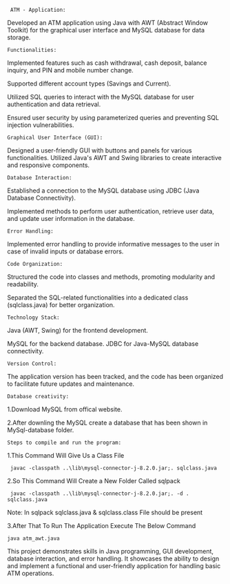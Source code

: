      ATM - Application:

Developed an ATM application using Java with AWT (Abstract Window Toolkit) for the graphical user interface and MySQL database for data storage.

    Functionalities:

Implemented features such as cash withdrawal, cash deposit, balance inquiry, and PIN and mobile number change.

Supported different account types (Savings and Current).

Utilized SQL queries to interact with the MySQL database for user authentication and data retrieval.

Ensured user security by using parameterized queries and preventing SQL injection vulnerabilities.

    Graphical User Interface (GUI):

Designed a user-friendly GUI with buttons and panels for various functionalities.
Utilized Java's AWT and Swing libraries to create interactive and responsive components.

    Database Interaction:

Established a connection to the MySQL database using JDBC (Java Database Connectivity).

Implemented methods to perform user authentication, retrieve user data, and update user information in the database.

    Error Handling:

Implemented error handling to provide informative messages to the user in case of invalid inputs or database errors.

    Code Organization:

Structured the code into classes and methods, promoting modularity and readability.

Separated the SQL-related functionalities into a dedicated class (sqlclass.java) for better organization.

    Technology Stack:

Java (AWT, Swing) for the frontend development.

MySQL for the backend database.
JDBC for Java-MySQL database connectivity.

    Version Control:

The application version has been tracked, and the code has been organized to facilitate future updates and maintenance.

    Database creativity:  

1.Download MySQL from offical website.

2.After downling the MySQL create a database that has been shown in MySql-database folder.

    Steps to compile and run the program:

1.This Command Will Give Us a Class File

     javac -classpath ..\lib\mysql-connector-j-8.2.0.jar;. sqlclass.java 

2.So This Command Will Create a New Folder Called sqlpack

     javac -classpath ..\lib\mysql-connector-j-8.2.0.jar;. -d . sqlclass.java 


Note: In sqlpack sqlclass.java & sqlclass.class File should be present

3.After That To Run The Application Execute The Below Command

    java atm_awt.java

This project demonstrates skills in Java programming, GUI development, database interaction, and error handling. It showcases the ability to design and implement a functional and user-friendly application for handling basic ATM operations.
